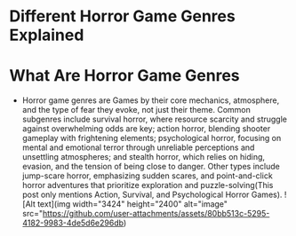 # Different Horror Game Genres Explained
# What Are Horror Game Genres
- Horror game genres are Games by their core mechanics, atmosphere, and the type of fear they evoke, not just their theme. Common subgenres include survival horror, where resource scarcity and struggle against overwhelming odds are key; action horror, blending shooter gameplay with frightening elements; psychological horror, focusing on mental and emotional terror through unreliable perceptions and unsettling atmospheres; and stealth horror, which relies on hiding, evasion, and the tension of being close to danger. Other types include jump-scare horror, emphasizing sudden scares, and point-and-click horror adventures that prioritize exploration and puzzle-solving(This post only mentions Action, Survival, and Psychological Horror Games).
![Alt text](img width="3424" height="2400" alt="image" src="https://github.com/user-attachments/assets/80bb513c-5295-4182-9983-4de5d6e296db)
